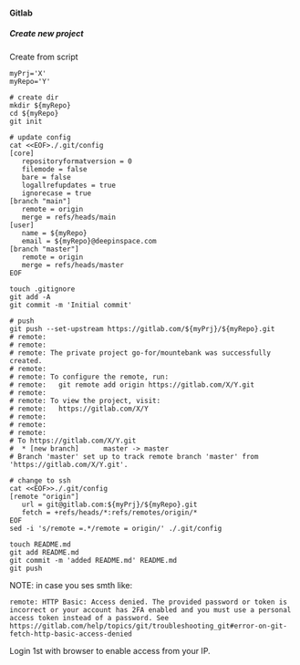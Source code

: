 #### Gitlab

##### Create new project

Create from script

    myPrj='X'
    myRepo='Y'
    
    # create dir
    mkdir ${myRepo}
    cd ${myRepo}
    git init
    
    # update config
    cat <<EOF>./.git/config
    [core]
       repositoryformatversion = 0
       filemode = false
       bare = false
       logallrefupdates = true
       ignorecase = true
    [branch "main"]
       remote = origin
       merge = refs/heads/main
    [user]
       name = ${myRepo}
       email = ${myRepo}@deepinspace.com
    [branch "master"]
       remote = origin
       merge = refs/heads/master
    EOF
    
    touch .gitignore
    git add -A
    git commit -m 'Initial commit'
    
    # push
    git push --set-upstream https://gitlab.com/${myPrj}/${myRepo}.git
    # remote:
    # remote:
    # remote: The private project go-for/mountebank was successfully created.
    # remote:
    # remote: To configure the remote, run:
    # remote:   git remote add origin https://gitlab.com/X/Y.git
    # remote:
    # remote: To view the project, visit:
    # remote:   https://gitlab.com/X/Y
    # remote:
    # remote:
    # remote:
    # To https://gitlab.com/X/Y.git
    #  * [new branch]      master -> master
    # Branch 'master' set up to track remote branch 'master' from 'https://gitlab.com/X/Y.git'.
    
    # change to ssh
    cat <<EOF>>./.git/config
    [remote "origin"]
       url = git@gitlab.com:${myPrj}/${myRepo}.git
       fetch = +refs/heads/*:refs/remotes/origin/*
    EOF
    sed -i 's/remote =.*/remote = origin/' ./.git/config
    
    touch README.md
    git add README.md
    git commit -m 'added README.md' README.md
    git push


NOTE: in case you ses smth like: 

    remote: HTTP Basic: Access denied. The provided password or token is incorrect or your account has 2FA enabled and you must use a personal access token instead of a password. See https://gitlab.com/help/topics/git/troubleshooting_git#error-on-git-fetch-http-basic-access-denied 

Login 1st with browser to enable access from your IP.
